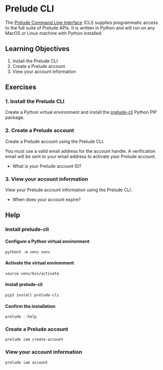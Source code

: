  # Prelude CLI

The [Prelude Command Line Interface](https://docs.preludesecurity.com/docs/prelude-cli) (CLI) supplies programmatic access to the full suite of Prelude APIs. It is written in Python and will run on any MacOS or Linux machine with Python installed.

## Learning Objectives

1. Install the Prelude CLI
2. Create a Prelude account
3. View your account information

## Exercises

### 1. Install the Prelude CLI

Create a Python virtual environment and install the [prelude-cli](https://pypi.org/project/prelude-cli/) Python PIP package.

### 2. Create a Prelude account

Create a Prelude account using the Prelude CLI. 

You must use a valid email address for the account handle. A verification email will be sent to your email address to activate your Prelude account.

- What is your Prelude account ID?

### 3. View your account information

View your Prelude account information using the Prelude CLI.

- When does your account expire?

## Help

### Install prelude-cli

#### Configure a Python virtual environment

```
python3 -m venv venv
```

#### Activate the virtual environment

```
source venv/bin/activate
```

#### Install prelude-cli

```
pip3 install prelude-cli
```

#### Confirm the installation

```
prelude --help
```

### Create a Prelude account

```
prelude iam create-account
```

### View your account information

```
prelude iam account
```
